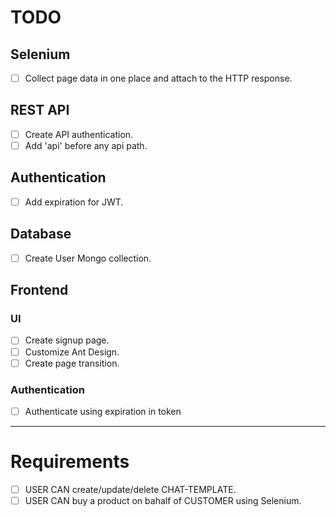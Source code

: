 # TODO
## Selenium
- [ ] Collect page data in one place and attach to the HTTP response.

## REST API
- [ ] Create API authentication.
- [ ] Add 'api' before any api path.

## Authentication
- [ ] Add expiration for JWT.

## Database
- [ ] Create User Mongo collection.

## Frontend
### UI
- [ ] Create signup page.
- [ ] Customize Ant Design.
- [ ] Create page transition.

### Authentication
- [ ] Authenticate using expiration in token

---

# Requirements
- [ ] USER CAN create/update/delete CHAT-TEMPLATE.
- [ ] USER CAN buy a product on bahalf of CUSTOMER using Selenium.
